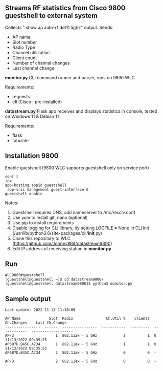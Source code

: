 Streams RF statistics from Cisco 9800 guestshell to external system
-------------------------------------------------------------

Collects " show ap auto-rf dot11 5ghz" output.
Sends:
- AP name
- Slot number
- Radio Type
- Channel utilization
- Client count
- Number of channel changes
- Last channel change

**monitor.py**
CLI command runner and parser, runs on 9800 WLC

Requirements:
- requests
- cli (Cisco : pre-installed)


**datastream.py**
Flask app receives and displays statistics in console, tested on Windows 11 & Debian 11

Requirements:
- flask
- tabulate

Installation 9800
-----------------
Enable guestshell (9800 WLC supports guestshell only on service port)

```
conf t
iox
app-hosting appid guestshell
 app-vnic management guest-interface 0
guestshell enable
```
Notes:

1. Guestshell requires DNS, add nameserver to /etc/resolv.conf
2. Use yum to install git, nano (optional)
3. Use pip to install requirements
4. Disable logging for CLI library, by setting LOGFILE = None in CLI init
(/usr/lib/python3.6/site-packages/cli/__init__.py)
4. Clone this repository to WLC (https://github.com/Johnny8Bit/datastream9800)
5. Edit IP address of receiving station in **monitor.py**

Run
---
```
WLC9800#guestshell
[guestshell@guestshell ~]$ cd datastream9800/
[guestshell@guestshell datastream9800]$ python3 monitor.py
```

Sample output
-------------
```
Last update: 2022-11-13 11:10:05

AP Name             Slot  Radio               Ch.Util %    Clients  Ch.Changes    Last Ch.Change
----------------  ------  ----------------  -----------  ---------  ------------  -------------------
AP-3                   1  802.11ax - 5 GHz            2          1  0             11/13/2022 09:39:15
AP687D.B45C.A734       1  802.11ax - 5 GHz            1          1  0             11/13/2022 09:35:53
AP687D.B45C.A734       2  802.11ax - 5 GHz            0          0  -             -
AP-3                   2  802.11ax - 5 GHz            0          0  -             -
```
